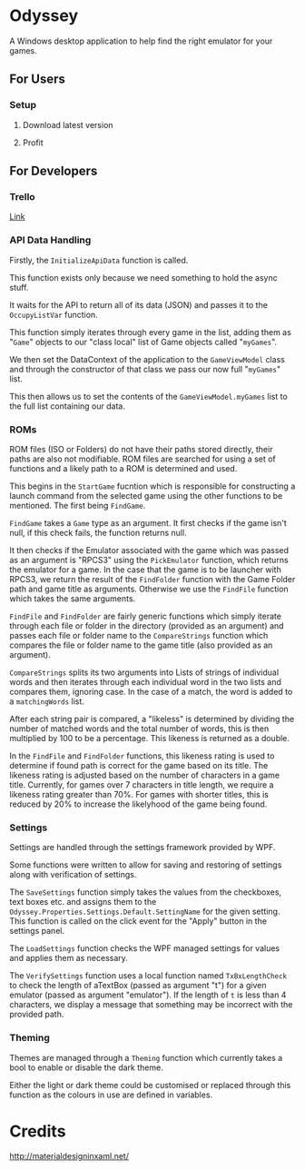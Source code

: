 # Odyssey

A Windows desktop application to help find the right emulator for your games.

## For Users

### Setup

1. Download latest version

1. Profit

## For Developers

### Trello

[Link](https://trello.com/b/0Fzksv3i/desktop-application-tasks)

### API Data Handling

Firstly, the `InitializeApiData` function is called.

This function exists only because we need something
to hold the async stuff.

It waits for the API to return all of its data (JSON)
and passes it to the `OccupyListVar` function.

This function simply iterates through every game
in the list, adding them as "`Game`" objects to our
"class local" list of Game objects called "`myGames`".

We then set the DataContext of the application to
the `GameViewModel` class and through the constructor
of that class we pass our now full "`myGames`" list.

This then allows us to set the contents of
the `GameViewModel.myGames` list to the full
list containing our data.

### ROMs

ROM files (ISO or Folders) do not have their paths stored
directly, their paths are also not modifiable.
ROM files are searched for using a set of functions
and a likely path to a ROM is determined and used.

This begins in the `StartGame` fucntion which is responsible
for constructing a launch command from the selected game
using the other functions to be mentioned.
The first being `FindGame`.

`FindGame` takes a `Game` type as an argument. It first
checks if the game isn't null, if this check fails, the
function returns null.

It then checks if the Emulator associated with the game
which was passed as an argument is "RPCS3" using the
`PickEmulator` function, which returns the emulator
for a game. In the case that the game is to be
launcher with RPCS3, we return the result of the
`FindFolder` function with the Game Folder path and game
title as arguments. Otherwise we use the 
`FindFile` function which takes the same arguments.

`FindFile` and `FindFolder` are fairly generic functions
which simply iterate through each file or folder
in the directory (provided as an argument) and passes
each file or folder name to the `CompareStrings` function
which compares the file or folder name to the 
game title (also provided as an argument).

`CompareStrings` splits its two arguments into
Lists of strings of individual words and then 
iterates through each individual word in the
two lists and compares them, ignoring case.
In the case of a match, the word is added
to a `matchingWords` list.

After each string pair is compared, a "likeless"
is determined by dividing the number of matched
words and the total number of words, this is then
multiplied by 100 to be a percentage.
This likeness is returned as a double.

In the `FindFile` and `FindFolder` functions, this likeness
rating is used to determine if found path is correct
for the game based on its title. The likeness rating is
adjusted based on the number of characters in a game title.
Currently, for games over 7 characters in title length,
we require a likeness rating greater than 70%.
For games with shorter titles, this is reduced by 20%
to increase the likelyhood of the game being found.

### Settings

Settings are handled through the settings
framework provided by WPF.

Some functions were written to allow for saving
and restoring of settings along with verification of settings.

The `SaveSettings` function simply takes the values
from the checkboxes, text boxes etc. and assigns them
to the `Odyssey.Properties.Settings.Default.SettingName` for
the given setting. This function is called on the click event
for the "Apply" button in the settings panel.

The `LoadSettings` function checks the WPF managed
settings for values and applies them as necessary.

The `VerifySettings` function uses a local function named
`TxBxLengthCheck` to check the length of aTextBox (passed as argument "t")
for a given emulator (passed as argument "emulator").
If the length of `t` is less than 4 characters, we display
a message that something may be incorrect with the provided path.

### Theming

Themes are managed through a `Theming` function which currently
takes a bool to enable or disable the dark theme.

Either the light or dark theme could be customised or
replaced through this function as the colours in use
are defined in variables.


# Credits

http://materialdesigninxaml.net/